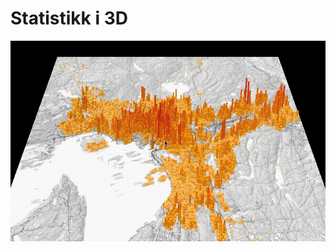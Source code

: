 # Statistikk i 3D

[![3D befolkningskart for Oslo](img/oslo3d.gif)](http://geoforum.github.io/veiledning09/)